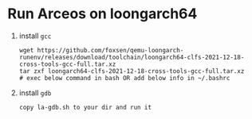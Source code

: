 # Run Arceos on loongarch64

1. install `gcc `

   ```
   wget https://github.com/foxsen/qemu-loongarch-runenv/releases/download/toolchain/loongarch64-clfs-2021-12-18-cross-tools-gcc-full.tar.xz
   tar zxf loongarch64-clfs-2021-12-18-cross-tools-gcc-full.tar.xz
   # exec below command in bash OR add below info in ~/.bashrc
   ```

2. install `gdb`

   ```
   copy la-gdb.sh to your dir and run it
   ```


